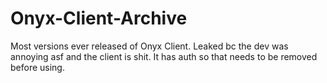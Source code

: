 # Onyx-Client-Archive
Most versions ever released of Onyx Client. Leaked bc the dev was annoying asf and the client is shit.
It has auth so that needs to be removed before using.
